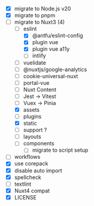 - [x] migrate to Node.js v20
- [x] migrate to pnpm
- [ ] migrate to Nuxt3 (4)
  - [ ] eslint
    - [x] @antfu/eslint-config
    - [x] plugin vue
    - [x] plugin vue a11y
    - [ ] intlify
  - [ ] vuelidate
  - [ ] @nuxtjs/google-analytics
  - [ ] cookie-universal-nuxt
  - [ ] portal-vue
  - [ ] Nuxt Content
  - [ ] Jest -> Vitest
  - [ ] Vuex -> Pinia
  - [x] assets
  - [ ] plugins
  - [x] static
  - [ ] support ?
  - [ ] layouts
  - [ ] components
    - [ ] migrate to script setup
- [ ] workflows
- [x] use corepack
- [x] disable auto import
- [x] spellcheck
- [ ] textlint
- [x] Nuxt4 compat
- [x] LICENSE